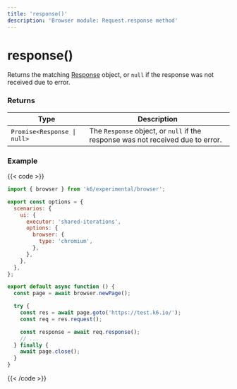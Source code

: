 ```yaml
---
title: 'response()'
description: 'Browser module: Request.response method'
---
```


# response()

Returns the matching [Response](https://grafana.com/docs/k6/<K6_VERSION>/javascript-api/k6-experimental/browser/response) object, or `null` if the response was not received due to error.

### Returns

| Type                        | Description                                                                     |
| --------------------------- | ------------------------------------------------------------------------------- |
| `Promise<Response \| null>` | The `Response` object, or `null` if the response was not received due to error. |

### Example

{{< code >}}

```javascript
import { browser } from 'k6/experimental/browser';

export const options = {
  scenarios: {
    ui: {
      executor: 'shared-iterations',
      options: {
        browser: {
          type: 'chromium',
        },
      },
    },
  },
};

export default async function () {
  const page = await browser.newPage();

  try {
    const res = await page.goto('https://test.k6.io/');
    const req = res.request();

    const response = await req.response();
    // ...
  } finally {
    await page.close();
  }
}
```

{{< /code >}}
